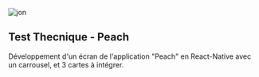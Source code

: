 
![jon](https://github.com/user-attachments/assets/5c1d0839-b11a-4dc9-98ab-b039ebb229cc)

## Test Thecnique - Peach

Développement d'un écran de l'application "Peach" en React-Native avec un carrousel, et 3 cartes à intégrer.
